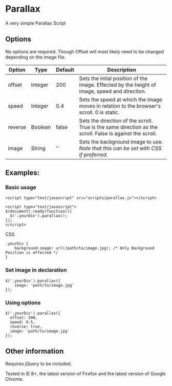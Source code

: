 # Parallax
A very simple Parallax Script

## Options

No options are required.  Though Offset will most likely need to be changed depending on the image file.

| Option  |  Type   | Default | Description |
|---------|---------|---------|-------------|
| offset  | Integer |   200   | Sets the intial position of the image.  Effected by the height of image, speed and direciton. |
|  speed  | Integer |   0.4   | Sets the speed at which the image moves in relation to the browser's scroll. 0 is static. |
| reverse | Boolean |  false  | Sets the direction of the scroll. True is the same direction as the scroll. False is against the scroll. |
|  image  | String  |   ''    | Sets the background image to use.  *Note that this can be set with CSS if preferred.* |

## Examples:

### Basic usage

    <script type="text/javascript" src="scripts/parallax.js"></script>
  
    <script type="text/javascript">
    $(document).ready(function(){
      $('.yourDiv').parallax();
    });
    </script>

CSS

    .yourDiv {
        background-image: url(/path/to/image.jpg); /* Only Background Position is effected */
    }
    
### Set image in declaration

    $('.yourDiv').parallax({
        image: 'path/to/image.jpg'
    });
    
### Using options

    $('.yourDiv').parallax({
      offset: 500,
      speed: 0.5,
      reverse: true,
      image: 'path/to/image.jpg'
    });

## Other information

Requires jQuery to be included.

Tested in IE 8+, the latest version of Firefox and the latest version of Google Chrome.
